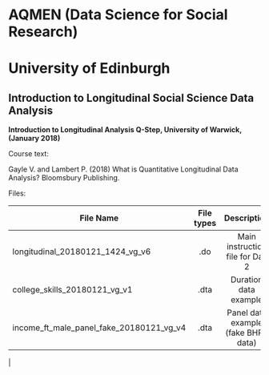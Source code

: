 # AQMEN (Data Science for Social Research)
# University of Edinburgh

## Introduction to Longitudinal Social Science Data Analysis

**Introduction to Longitudinal Analysis Q-Step, University of Warwick, (January 2018)**

Course text:

Gayle V. and Lambert P. (2018) What is Quantitative Longitudinal Data Analysis?
                               Bloomsbury Publishing.
                               
Files:

| File Name      | File types          | Description
| -------------------------------------|:-------------:|:-------------:|
| longitudinal_20180121_1424_vg_v6     | .do | Main instruction file for Day 2|
| college_skills_20180121_vg_v1 |.dta | Duration data example |
| income_ft_male_panel_fake_20180121_vg_v4 | .dta | Panel data example (fake BHPS data) |
| 

